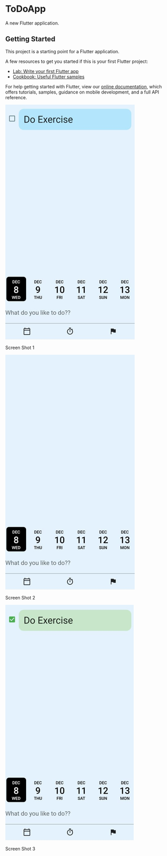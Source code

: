 # ToDoApp

A new Flutter application.

## Getting Started

This project is a starting point for a Flutter application.

A few resources to get you started if this is your first Flutter project:

- [Lab: Write your first Flutter app](https://flutter.dev/docs/get-started/codelab)
- [Cookbook: Useful Flutter samples](https://flutter.dev/docs/cookbook)

For help getting started with Flutter, view our
[online documentation](https://flutter.dev/docs), which offers tutorials,
samples, guidance on mobile development, and a full API reference.

![SS1](https://github.com/Abiral1234/ToDoApp/blob/master/img/3.jpg)

Screen Shot 1

![SS1](https://github.com/Abiral1234/ToDoApp/blob/master/img/2.jpg)

Screen Shot 2 


![SS1](https://github.com/Abiral1234/ToDoApp/blob/master/img/1.jpg)

Screen Shot 3
